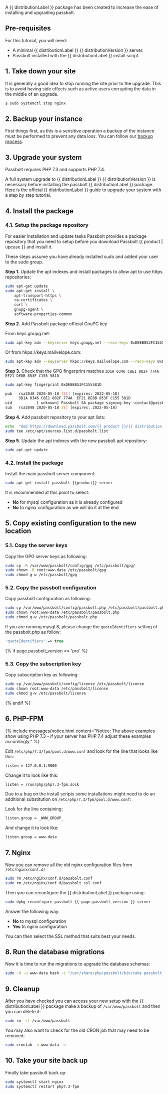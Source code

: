 A {{ distributionLabel }} package has been created to increase the ease of installing and upgrading passbolt.

## Pre-requisites

For this tutorial, you will need:
- A minimal {{ distributionLabel }} {{ distributionVersion }} server.
- Passbolt installed with the {{ distributionLabel }} install script.

## 1. Take down your site

It is generally a good idea to stop running the site prior to the upgrade. This is to avoid having side effects
such as active users corrupting the data in the middle of an upgrade.

```bash
$ sudo systemctl stop nginx
```

## 2. Backup your instance

First things first, as this is a sensitive operation a backup of the instance must be performed to prevent any data loss. 
You can follow our [backup process](/hosting/backup).

## 3. Upgrade your system

Passbolt requires PHP 7.3 and supports PHP 7.4.

A full system upgrade to {{ distributionLabel }} {{ distributionVersion }} is necessary before installing the passbolt {{ distributionLabel }} package.
[Here]({{distributionUpgradeGuide}}) is the official {{ distributionLabel }} guide to 
upgrade your system with a step by step tutorial.

## 4. Install the package

### 4.1. Setup the package repository

For easier installation and update tasks Passbolt provides a package repository that you need to setup
before you download Passbolt {{ product | upcase }} and install it.

These steps assume you have already installed sudo and added your user to the sudo group.

**Step 1.** Update the apt indexes and install packages to allow apt to use https repositories:

```bash
sudo apt-get update
sudo apt-get install \
    apt-transport-https \
    ca-certificates \
    curl \
    gnupg-agent \
    software-properties-common
```

**Step 2.**  Add Passbolt package official GnuPG key

From keys.gnupg.net:
```bash
sudo apt-key adv --keyserver keys.gnupg.net --recv-keys 0xDE8B853FC155581D
```

Or from hkps://keys.mailvelope.com:
```bash
sudo apt-key adv --keyserver hkps://keys.mailvelope.com --recv-keys 0xDE8B853FC155581D
```

**Step 3.**  Check that the GPG fingerprint matches `3D1A 0346 C8E1 802F 774A  EF21 DE8B 853F C155 581D`

```bash
sudo apt-key fingerprint 0xDE8B853FC155581D
```
```bash
pub   rsa2048 2020-05-18 [SC] [expires: 2022-05-18]
      3D1A 0346 C8E1 802F 774A  EF21 DE8B 853F C155 581D
uid           [ unknown] Passbolt SA package signing key <contact@passbolt.com>
sub   rsa2048 2020-05-18 [E] [expires: 2022-05-18]
```

**Step 4.**  Add passbolt repository to your apt lists:

```bash
echo  "deb https://download.passbolt.com/{{ product }}/{{ distribution }} {{ distributionVersionName }} stable" | \
sudo tee /etc/apt/sources.list.d/passbolt.list
```

**Step 5.**  Update the apt indexes with the new passbolt apt repository:

```bash
sudo apt-get update
```

### 4.2. Install the package

Install the main passbolt server component:

```bash
sudo apt-get install passbolt-{{product}}-server
```

It is recommended at this point to select:

- **No** for mysql configuration as it is already configured
- **No** to nginx configuration as we will do it at the end

## 5. Copy existing configuration to the new location

### 5.1. Copy the server keys

Copy the GPG server keys as following:
```bash
sudo cp -R /var/www/passbolt/config/gpg /etc/passbolt/gpg/
sudo chown -R root:www-data /etc/passbolt/gpg
sudo chmod g-w /etc/passbolt/gpg
```

### 5.2. Copy the passbolt configuration

Copy passbolt configuration as following:
```bash
sudo cp /var/www/passbolt/config/passbolt.php /etc/passbolt/passbolt.php
sudo chown root:www-data /etc/passbolt/passbolt.php
sudo chmod g-w /etc/passbolt/passbolt.php
```

If you are running mysql 8, please change the `quoteIdentifiers` setting of the passbolt.php as follow:

```php
'quoteIdentifiers' => true
```

{% if page.passbolt_version == 'pro' %}
### 5.3. Copy the subscription key

Copy subscription key as following:

```bash
sudo cp /var/www/passbolt/config/license /etc/passbolt/license
sudo chown root:www-data /etc/passbolt/license
sudo chmod g-w /etc/passbolt/license
```
{% endif %}

## 6. PHP-FPM

{% include messages/notice.html
    content="Notice: The above examples show using PHP 7.3 - if your server has PHP 7.4 adjust these examples accordingly."
%}

Edit `/etc/php/7.3/fpm/pool.d/www.conf` and look for the line that looks like this:

```bash
listen = 127.0.0.1:9000
```

Change it to look like this:

```bash
listen = /run/php/php7.3-fpm.sock
```

Due to a bug on the install scripts some installations might need to do an additional substitution on `/etc/php/7.3/fpm/pool.d/www.conf`:

Look for the line containing:

```bash
listen.group = _WWW_GROUP_
```

And change it to look like:

```bash
listen.group = www-data
```

## 7. Nginx

Now you can remove all the old nginx configuration files from `/etc/nginx/conf.d/`
```bash
sudo rm /etc/nginx/conf.d/passbolt.conf
sudo rm /etc/nginx/conf.d/passbolt_ssl.conf
```
Then you can reconfigure the {{ distributionLabel }} package using:
```bash
sudo dpkg-reconfigure passbolt-{{ page.passbolt_version }}-server
```

Answer the following way:

- **No** to mysql configuration
- **Yes** to nginx configuration

You can then select the SSL method that suits best your needs.

## 8. Run the database migrations

Now it is time to run the migrations to upgrade the database schemas:

```bash
sudo -H -u www-data bash -c "/usr/share/php/passbolt/bin/cake passbolt migrate"
```

## 9. Cleanup

After you have checked you can access your new setup with the {{ distributionLabel }} package make a backup of `/var/www/passbolt` and then
you can delete it:

```bash
sudo rm -rf /var/www/passbolt
```

You may also want to check for the old CRON job that may need to be removed:
```bash
sudo crontab -u www-data -e
```

## 10. Take your site back up

Finally take passbolt back up:

```bash
sudo systemctl start nginx
sudo systemctl restart php7.3-fpm
```
